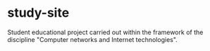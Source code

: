 # study-site
Student educational project carried out within the framework of the discipline "Computer networks and Internet technologies".
